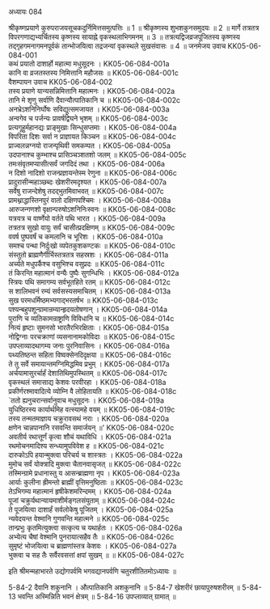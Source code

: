 अध्यायः 084

श्रीकृष्णप्रयाणे कुरुपराजयसूचकदुर्निमित्तसमुत्पत्तिः ॥ 1 ॥ श्रीकृष्णस्य शुभशकुनसमुदयः ॥ 2 ॥ मार्गे तत्रतत्र विपरगणाद्यभ्यर्चितस्य कृष्णस्य सायाह्ने वृकस्थलाभिगमनम् ॥ 3 ॥ तत्रत्यद्विजव्रजपूजितस्य कृष्णस्य तद्गृहगमनागमनपूर्वकं तान्भोजयित्वा तद्रजन्यां वृकस्थले सुखसंवासः ॥ 4 ॥
जनमेजय उवाच 	KK05-06-084-001  
कथं प्रयातो दाशार्हो महात्मा मधुसूदनः ।	KK05-06-084-001a  
कानि वा व्रजतस्तस्य निमित्तानि महौजसः ॥	KK05-06-084-001c  
वैशम्पायन उवाच 	KK05-06-084-002  
तस्य प्रयाणे यान्यसन्निमित्तानि महात्मनः ।	KK05-06-084-002a  
तानि मे शृणु सर्वाणि दैवान्यौत्पातिकानि च ॥	KK05-06-084-002c  
अनभ्रेऽशनिनिर्घोषः सविद्युत्समजायत ।	KK05-06-084-003a  
अन्वगेव च पर्जन्यः प्रावर्षद्विघने भृशम् ॥	KK05-06-084-003c  
प्रत्यगूहुर्महानद्यः प्राङ्मुखाः सिन्धुसप्तमाः ।	KK05-06-084-004a  
विपरिता दिशः सर्वा न प्राज्ञायत किञ्चन ॥	KK05-06-084-004c  
प्राज्वलन्नग्नयो राजन्पृथिवी समकम्पत ।	KK05-06-084-005a  
उदपानाश्च कुम्भाश्च प्रासिञ्चञ्शतशो जलम् ॥	KK05-06-084-005c  
तमःसंवृतमप्यासीत्सर्वं जगदिदं तथा ।	KK05-06-084-006a  
न दिशो नादिशो राजन्प्रज्ञायन्तेस्म रेणुना ॥	KK05-06-084-006c  
प्रादुरासीन्महाञ्छब्दः खेशरीरमदृश्यत ।	KK05-06-084-007a  
सर्वेषु राजन्देशेषु तदद्भुतमिवाभवत् ॥	KK05-06-084-007c  
प्रामथ्नाद्धास्तिनपुरं वातो दक्षिणपश्चिमः ।	KK05-06-084-008a  
आरुजन्गणशो वृक्षान्परुषोऽशनिनिःस्वनः ॥	KK05-06-084-008c  
यत्रयत्र च वार्ष्णेयो वर्तते पथि भारत ।	KK05-06-084-009a  
तत्रतत्र सुखो वायुः सर्वं चासीत्प्रदक्षिणम् ॥	KK05-06-084-009c  
ववर्ष पुष्पवर्षं च कमलानि च भूरिशः ।	KK05-06-084-010a  
समश्च पन्था निर्दुःखो व्यपेतकुशकण्टकः ॥	KK05-06-084-010c  
संस्तुतो ब्राह्मणैर्गीर्भिस्तत्रतत्र सहस्रशः ।	KK05-06-084-011a  
अर्च्यते मधुपर्कैश्च वसुभिश्च वसुप्रदः ॥	KK05-06-084-011c  
तं किरन्ति महात्मानं वन्यैः पुष्पैः सुगन्धिभिः ।	KK05-06-084-012a  
स्त्रियः पथि समागम्य सर्वभूतहिते रतम् ॥	KK05-06-084-012c  
स शालिभवनं रम्यं सर्वसस्यसमाचितम् ।	KK05-06-084-013a  
सुख परमधर्मिष्ठमभ्यगाद्भरतर्षभ ॥	KK05-06-084-013c  
पश्यन्बहुपशून्ग्रामान्रम्यान्हृदयतोषणान् ।	KK05-06-084-014a  
पुराणि च व्यतिकामन्राष्ट्राणि विविधानि च ॥	KK05-06-084-014c  
नित्यं हृष्टाः सुमनसो भारतैरभिरक्षिताः ।	KK05-06-084-015a  
नोद्विग्नाः परचक्राणां व्यसनानामकोविदाः ॥	KK05-06-084-015c  
उपप्लाव्यादथागम्य जनाः पुरनिवासिनः ।	KK05-06-084-016a  
पथ्यतिष्ठन्त सहिता विष्वक्सेनदिदृक्षया ॥	KK05-06-084-016c  
ते तु सर्वे समायान्तमग्निमिद्धमिव प्रभुम् ।	KK05-06-084-017a  
अर्चयामासुरर्चार्हं देशातिथिमुपस्थितम् ॥	KK05-06-084-017c  
वृकस्थलं समासाद्य केशवः परवीरहा ।	KK05-06-084-018a  
प्रकीर्णरश्मावादित्ये व्योम्नि वै लोहितायति ॥	KK05-06-084-018c  
`ततो ह्यनुचरान्सर्वानुवाच मधुसूदनः ।	KK05-06-084-019a  
युधिष्ठिरस्य कार्यार्थमिह वत्स्यामहे वयम् ॥	KK05-06-084-019c  
तस्य तन्मतमाज्ञाय चक्रुरावसथं नराः ।	KK05-06-084-020a  
क्षणेन चान्नपानानि रसवन्ति समार्जयन् ॥'	KK05-06-084-020c  
अवतीर्य रथात्तूर्णं कृत्वा शौचं यथाविधि ।	KK05-06-084-021a  
रथमोचनमादिश्य सन्ध्यामुपविवेश ह ॥	KK05-06-084-021c  
दारुकोऽपि हयान्मुक्त्वा परिचर्य च शास्त्रतः ।	KK05-06-084-022a  
मुमोच सर्वं योक्त्रादि मुक्त्वा चैतानवासृजत् ॥	KK05-06-084-022c  
तस्मिन्ग्रामे प्रधानास्तु य आसन्ब्राह्मणा नृप ।	KK05-06-084-023a  
आर्याः कुलीना ह्रीमन्तो ब्राह्मीं वृत्तिमनुष्ठिताः ॥	KK05-06-084-023c  
तेऽभिगम्य महात्मानं हृषीकेशमरिन्दमम् ।	KK05-06-084-024a  
पूजां चक्रुर्यथान्यायमाशीर्मङ्गलसंयुताम् ॥	KK05-06-084-024c  
ते पूजयित्वा दाशार्हं सर्वलोकेषु पूजितम् ।	KK05-06-084-025a  
न्यवेदयन्त वेश्मानि गुणवन्ति महात्मने ॥	KK05-06-084-025c  
तान्प्रभुः कृतमित्युक्त्वा सत्कृत्य च यथार्हतः ।	KK05-06-084-026a  
अभ्येत्य चैषां वेश्मानि पुनरायात्सहैव तैः ॥	KK05-06-084-026c  
सुमृष्टं भोजयित्वा च ब्राह्मणांस्तत्र केशवः ।	KK05-06-084-027a  
भुक्त्वा च सह तैः सर्वैरवसत्तां क्षपां सुखम् ॥ ॥	KK05-06-084-027c  

इति श्रीमन्महाभारते उद्योगपर्वमि भगवद्यानपर्वणि चतुरशीतितमोऽध्यायः ॥

5-84-2 दैवानि शकुनानि । औत्पातिकानि अशकुनानि ॥ 5-84-7 खेशरीरं छायापुरुषशरीरम् ॥ 5-84-13 भवन्ति अस्मिन्निति भवनं क्षेत्रम् ॥ 5-84-16 उपप्लाव्यात् ग्रामात् ॥ 
